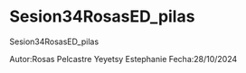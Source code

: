 # Sesion34RosasED_pilas

Sesion34RosasED_pilas

Autor:Rosas Pelcastre Yeyetsy Estephanie 
Fecha:28/10/2024
